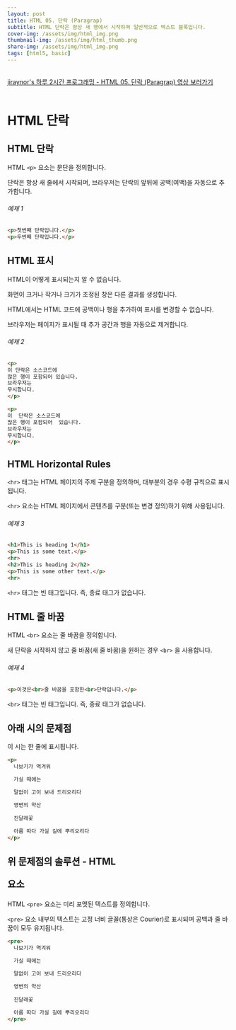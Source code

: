 ```yaml
---
layout: post
title: HTML 05. 단락 (Paragrap)
subtitle: HTML 단락은 항상 새 행에서 시작하며 일반적으로 텍스트 블록입니다.
cover-img: /assets/img/html_img.png
thumbnail-img: /assets/img/html_thumb.png
share-img: /assets/img/html_img.png
tags: [html5, basic]
---
```

  
<br>
<a href="https://youtu.be/c7uUhBTR89A" target="_blank">jiraynor's 하루 2시간 프로그래밍 - HTML 05. 단락 (Paragrap) 영상 보러가기</a>
<br>
<br>
  
# HTML 단락   
   
## HTML 단락   
   
HTML ```<p>``` 요소는 문단을 정의합니다.

단락은 항상 새 줄에서 시작되며, 브라우저는 단락의 앞뒤에 공백(여백)을 자동으로 추가합니다.

###### 예제 1

```html
<p>첫번째 단락입니다.</p>
<p>두번째 단락입니다.</p>
```

## HTML 표시

HTML이 어떻게 표시되는지 알 수 없습니다.

화면이 크거나 작거나 크기가 조정된 창은 다른 결과를 생성합니다.

HTML에서는 HTML 코드에 공백이나 행을 추가하여 표시를 변경할 수 없습니다.

브라우저는 페이지가 표시될 때 추가 공간과 행을 자동으로 제거합니다.

###### 예제 2

```html
<p>
이 단락은 소스코드에 
많은 행이 포함되어 있습니다.
브라우저는 
무시합니다.
</p>

<p>
이  단락은 소스코드에 
많은 행이 포함되어  있습니다.
브라우저는 
무시합니다.
</p>
```

## HTML Horizontal Rules

```<hr>``` 태그는 HTML 페이지의 주제 구분을 정의하며, 대부분의 경우 수평 규칙으로 표시됩니다.

```<hr>``` 요소는 HTML 페이지에서 콘텐츠를 구분(또는 변경 정의)하기 위해 사용됩니다.

###### 예제 3

```html
<h1>This is heading 1</h1>
<p>This is some text.</p>
<hr>
<h2>This is heading 2</h2>
<p>This is some other text.</p>
<hr>
```

```<hr>``` 태그는 빈 태그입니다. 즉, 종료 태그가 없습니다.

## HTML 줄 바꿈

HTML ```<br>``` 요소는 줄 바꿈을 정의합니다.

새 단락을 시작하지 않고 줄 바꿈(새 줄 바꿈)을 원하는 경우 ```<br>``` 을 사용합니다.

###### 예제 4

```html
<p>이것은<br>줄 바꿈을 포함한<br>단락입니다.</p>
```

```<br>``` 태그는 빈 태그입니다. 즉, 종료 태그가 없습니다.

## 아래 시의 문제점

이 시는 한 줄에 표시됩니다.

```html
<p>
  나보기가 역겨워

  가실 때에는

  말없이 고이 보내 드리오리다

  영변의 약산
   
  진달래꽃
   
  아름 따다 가실 길에 뿌리오리다
</p>
```

## 위 문제점의 솔루션 - HTML <pre> 요소

HTML ```<pre>``` 요소는 미리 포맷된 텍스트를 정의합니다.

```<pre>``` 요소 내부의 텍스트는 고정 너비 글꼴(통상은 Courier)로 표시되며 공백과 줄 바꿈이 모두 유지됩니다.

```html
<pre>
  나보기가 역겨워

  가실 때에는

  말없이 고이 보내 드리오리다

  영변의 약산
   
  진달래꽃
   
  아름 따다 가실 길에 뿌리오리다
</pre>
```
